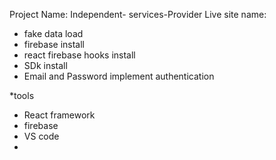 Project Name: Independent- services-Provider
Live site name:

* fake data load 
* firebase install
* react firebase hooks install
 * SDk install
* Email and Password  implement authentication

*tools
 * React framework 
 * firebase 
 * VS code 
 * 

